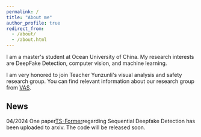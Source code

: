 ```yaml
---
permalink: /
title: "About me"
author_profile: true
redirect_from: 
  - /about/
  - /about.html
---
```




I am a master's student at Ocean University of China. My research interests are DeepFake Detection, computer vision, and machine learning.

I am very honored to join Teacher Yunzunli's visual analysis and safety research group. You can find relevant information about our research group from [VAS](https://yuezunli.github.io/ligroup/index.html).

News
----
04/2024 One paper[TS-Former](https://arxiv.org/abs/2404.13873)regarding Sequential Deepfake Detection has been uploaded to arxiv. The code will be released soon.



